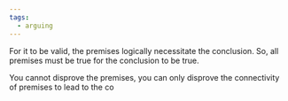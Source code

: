 ```yaml
---
tags:
  - arguing
---
```

For it to be valid, the premises logically necessitate the conclusion.
So, all premises must be true for the conclusion to be true.

You cannot disprove the premises, you can only disprove the connectivity of premises to lead to the co